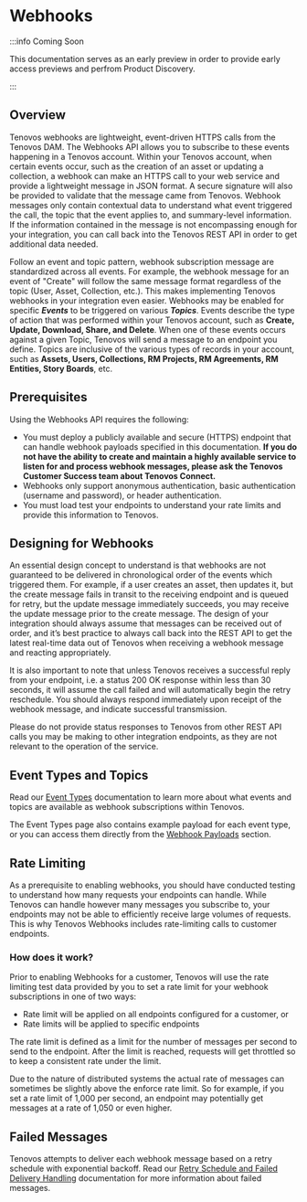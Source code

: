 # Webhooks

:::info Coming Soon

This documentation serves as an early preview in order to provide early access previews and perfrom Product Discovery. 

:::

## Overview

Tenovos webhooks are lightweight, event-driven HTTPS calls from the Tenovos DAM. The Webhooks API allows you to subscribe to these events happening in a Tenovos account.  Within your Tenovos account, when certain events occur, such as the creation of an asset or updating a collection, a webhook can make an HTTPS call to your web service and provide a lightweight message in JSON format.  A secure signature will also be provided to validate that the message came from Tenovos.  Webhook messages only contain contextual data to understand what event triggered the call, the topic that the event applies to, and summary-level information.  If the information contained in the message is not encompassing enough for your integration, you can call back into the Tenovos REST API in order to get additional data needed.

Follow an event and topic pattern, webhook subscription message are standardized across all events.  For example, the webhook message for an event of "Create" will follow the same message format regardless of the topic (User, Asset, Collection, etc.).  This makes implementing Tenovos webhooks in your integration even easier.  Webhooks may be enabled for specific ***Events*** to be triggered on various ***Topics***.  Events describe the type of action that was performed within your Tenovos account, 
such as **Create, Update, Download, Share, and Delete**.  When one of these events occurs against a given Topic, Tenovos will send a message to an endpoint you define.  Topics are inclusive of the various types of records in your account, such as **Assets, Users, Collections, RM Projects, RM Agreements, RM Entities, Story Boards**, etc. 

## Prerequisites

Using the Webhooks API requires the following:

- You must deploy a publicly available and secure (HTTPS) endpoint that can handle webhook payloads specified in this documentation.  **If you do not have the ability to create and maintain a highly available service to listen for and process webhook messages, please ask the Tenovos Customer Success team about Tenovos Connect.** 
- Webhooks only support anonymous authentication, basic authentication (username and password), or header authentication.
- You must load test your endpoints to understand your rate limits and provide this information to Tenovos.

## Designing for Webhooks

An essential design concept to understand is that webhooks are not guaranteed to be delivered in chronological order of the events which triggered them. For example, if a user creates an asset, then updates it, but the create message fails in transit to the receiving endpoint and is queued for retry, but the update message immediately succeeds, you may receive the update message prior to the create message. The design of your integration should always assume that messages can be received out of order, and it’s best practice to always call back into the REST API to get the latest real-time data out of Tenovos when receiving a webhook message and reacting appropriately.

It is also important to note that unless Tenovos receives a successful reply from your endpoint, i.e. a status 200 OK response within less than 30 seconds, it will assume the call failed and will automatically begin the retry reschedule. You should always respond immediately upon receipt of the webhook message, and indicate successful transmission.

Please do not provide status responses to Tenovos from other REST API calls you may be making to other integration endpoints, as they are not relevant to the operation of the service.

## Event Types and Topics

Read our [Event Types](event-types.md) documentation to learn more about what events and topics are available as webhook subscriptions within Tenovos.

The Event Types page also contains example payload for each event type, or you can access them directly from the [Webhook Payloads](https://api.tenovos.com/developer-portal/webhooks/responses) section.

## Rate Limiting

As a prerequisite to enabling webhooks, you should have conducted testing to understand how many requests your endpoints can handle.  While Tenovos can handle however many messages you subscribe to, your endpoints may not be able to efficiently receive large volumes of requests. This is why Tenovos Webhooks includes rate-limiting calls to customer endpoints.  

### How does it work?

Prior to enabling Webhooks for a customer, Tenovos will use the rate limiting test data provided by you to set a rate limit for your webhook subscriptions in one of two ways:

- Rate limit will be applied on all endpoints configured for a customer, or 
- Rate limits will be applied to specific endpoints

The rate limit is defined as a limit for the number of messages per second to send to the endpoint. After the limit is reached, requests will get throttled so to keep a consistent rate under the limit.

Due to the nature of distributed systems the actual rate of messages can sometimes be slightly above the enforce rate limit. So for example, if you set a rate limit of 1,000 per second, an endpoint may potentially get messages at a rate of 1,050 or even higher.

## Failed Messages

Tenovos attempts to deliver each webhook message based on a retry schedule with exponential backoff.  Read our [Retry Schedule and Failed Delivery Handling](retry-schedule.md) documentation for more information about failed messages.
